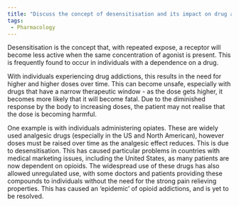 ```yaml
---
title: "Discuss the concept of desensitisation and its impact on drug addiction."
tags:
 - Pharmacology
---
```

Desensitisation is the concept that, with repeated expose, a receptor will become less active when the same concentration of agonist is present. This is frequently found to occur in individuals with a dependence on a drug. 

With individuals experiencing drug addictions, this results in the need for higher and higher doses over time. This can become unsafe, especially with drugs that have a narrow therapeutic window - as the dose gets higher, it becomes more likely that it will become fatal. Due to the diminished response by the body to increasing doses, the patient may not realise that the dose is becoming harmful. 

One example is with individuals administering opiates. These are widely used analgesic drugs (especially in the US and North American), however doses must be raised over time as the analgesic effect reduces. This is due to desensitisation. This has caused particular problems in countries with medical marketing issues, including the United States, as many patients are now dependent on opioids. The widespread use of these drugs has also allowed unregulated use, with some doctors and patients providing these compounds to individuals without the need for the strong pain relieving properties. This has caused an ‘epidemic’ of opioid addictions, and is yet to be resolved. 
